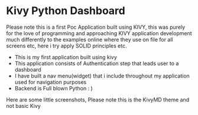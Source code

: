 # Kivy Python Dashboard

Please note this is a first Poc Application built using KIVY, this was purely for the love of programming and approaching KIVY application development much differently to the examples online where they use on file for all screens etc, here i try apply SOLID principles etc.


  - This is my first application built using kivy
  - This application consists of Authentication step that leads user to a dashboard
  - I have built a nav menu(widget) that i include throughout my application used for navigation purposes
  - Backend is Full blown Python : )


Here are some little screenshots, Please note this is the KivyMD theme and not basic Kivy
